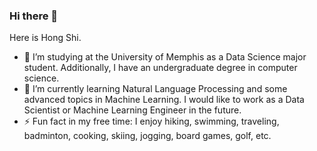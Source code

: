 ### Hi there 👋 
Here is Hong Shi.
- 🔭 I’m studying at the University of Memphis as a Data Science major student. Additionally, I have an undergraduate degree in computer science.
- 🌱 I’m currently learning Natural Language Processing and some advanced topics in Machine Learning. I would like to work as a Data Scientist or Machine Learning Engineer in the future.
- ⚡ Fun fact in my free time: I enjoy hiking, swimming, traveling, badminton, cooking, skiing, jogging, board games, golf, etc.




<!--
**hongshi5186/hongshi5186** is a ✨ _special_ ✨ repository because its `README.md` (this file) appears on your GitHub profile.

Here are some ideas to get you started:

- 🔭 I’m currently working on ...
- 🌱 I’m currently learning ...
- 👯 I’m looking to collaborate on ...
- 🤔 I’m looking for help with ...
- 💬 Ask me about ...
- 📫 How to reach me: ...
- 😄 Pronouns: ...
- ⚡ Fun fact: ...
-->
